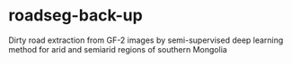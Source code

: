# roadseg-back-up
Dirty road extraction from GF-2 images by semi-supervised deep learning method for arid and semiarid regions of southern Mongolia
